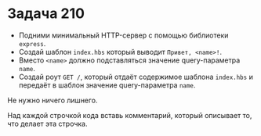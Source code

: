 # Задача 210

* Подними минимальный HTTP-сервер с помощью библиотеки `express`.
* Создай шаблон `index.hbs` который выводит `Привет, <name>!`.
* Вместо `<name>` должно подставляться значение query-параметра `name`.
* Создай роут `GET /`, который отдаёт содержимое шаблона `index.hbs` и 
  передаёт в шаблон значение query-параметра `name`.

Не нужно ничего лишнего.

Над каждой строчкой кода вставь комментарий, который описывает то, что делает эта строчка.
